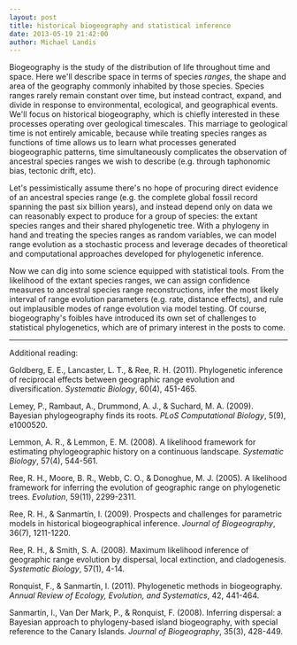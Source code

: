 ```yaml
---
layout: post
title: historical biogeography and statistical inference
date: 2013-05-19 21:42:00
author: Michael Landis
---
```

Biogeography is the study of the distribution of life throughout time and space. Here we'll describe space in terms of species *ranges*, the shape and area of the geography commonly inhabited by those species. Species ranges rarely remain constant over time, but instead contract, expand, and divide in response to environmental, ecological, and geographical events. We'll focus on historical biogeography, which is chiefly interested in these processes operating over geological timescales. This marriage to geological time is not entirely amicable, because while treating species ranges as functions of time allows us to learn what processes generated biogeographic patterns, time simultaneously complicates the observation of ancestral species ranges we wish to describe (e.g. through taphonomic bias, tectonic drift, etc).

Let's pessimistically assume there's no hope of procuring direct evidence of an ancestral species range (e.g. the complete global fossil record spanning the past six billion years), and instead depend only on data we can reasonably expect to produce for a group of species: the extant species ranges and their shared phylogenetic tree. With a phylogeny in hand and treating the species ranges as random variables, we can model range evolution as a stochastic process and leverage decades of theoretical and computational approaches developed for phylogenetic inference.

Now we can dig into some science equipped with statistical tools. From the likelihood of the extant species ranges, we can assign confidence measures to ancestral species range reconstructions, infer the most likely interval of range evolution parameters (e.g. rate, distance effects), and rule out implausible modes of range evolution via model testing. Of course, biogeography's foibles have introduced its own set of challenges to statistical phylogenetics, which are of primary interest in the posts to come.

---

Additional reading:

Goldberg, E. E., Lancaster, L. T., & Ree, R. H. (2011). Phylogenetic inference of reciprocal effects between geographic range evolution and diversification. *Systematic Biology*, 60(4), 451-465.

Lemey, P., Rambaut, A., Drummond, A. J., & Suchard, M. A. (2009). Bayesian phylogeography finds its roots. *PLoS Computational Biology*, 5(9), e1000520.

Lemmon, A. R., & Lemmon, E. M. (2008). A likelihood framework for estimating phylogeographic history on a continuous landscape. *Systematic Biology*, 57(4), 544-561.

Ree, R. H., Moore, B. R., Webb, C. O., & Donoghue, M. J. (2005). A likelihood framework for inferring the evolution of geographic range on phylogenetic trees. *Evolution*, 59(11), 2299-2311.

Ree, R. H., & Sanmartín, I. (2009). Prospects and challenges for parametric models in historical biogeographical inference. *Journal of Biogeography*, 36(7), 1211-1220.

Ree, R. H., & Smith, S. A. (2008). Maximum likelihood inference of geographic range evolution by dispersal, local extinction, and cladogenesis. *Systematic Biology*, 57(1), 4-14.

Ronquist, F., & Sanmartín, I. (2011). Phylogenetic methods in biogeography. *Annual Review of Ecology, Evolution, and Systematics*, 42, 441-464.

Sanmartín, I., Van Der Mark, P., & Ronquist, F. (2008). Inferring dispersal: a Bayesian approach to phylogeny‐based island biogeography, with special reference to the Canary Islands. *Journal of Biogeography*, 35(3), 428-449.
